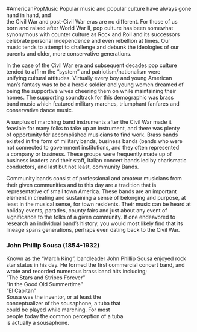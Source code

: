 #AmericanPopMusic
Popular music and popular culture have always gone hand in hand, and  
the Civil War and post-Civil War eras are no different. For those of us  
born and raised after World War II, pop culture has been somewhat  
synonymous with counter culture as Rock and Roll and its successors  
celebrate personal independence and even rebellion at times. Our  
music tends to attempt to challenge and debunk the ideologies of our  
parents and older, more conservative generations.  

In the case of the Civil War era and subsequent decades pop culture  
tended to affirm the “system” and patriotism/nationalism were  
unifying cultural attitudes. Virtually every boy and young American  
man’s fantasy was to be a heroic soldier and young women dreamed of  
being the supportive wives cheering them on while maintaining their  
homes. The supporting soundtrack for this demographic was brass  
band music which featured military marches, triumphant fanfares and  
conservative dance music.  

A surplus of marching band instruments after the Civil War made it  
feasible for many folks to take up an instrument, and there was plenty  
of opportunity for accomplished musicians to find work. Brass bands  
existed in the form of military bands, business bands (bands who were  
not connected to government institutions, and they often represented  
a company or business. These groups were frequently made up of  
business leaders and their staff, Italian concert bands led by charismatic  
conductors, and last but not least, community Bands.  

Community bands consist of professional and amateur musicians from  
their given communities and to this day are a tradition that is  
representative of small town America. These bands are an important  
element in creating and sustaining a sense of belonging and purpose, at  
least in the musical sense, for town residents. Their music can be heard
at holiday events, parades, county fairs and just about any event of  
significance to the folks of a given community. If one endeavored to  
research an individual band’s history, you would most likely find that its  
lineage spans generations, perhaps even dating back to the Civil War.  
  
### John Phillip Sousa (1854-1932)  
Known as the “March King”, bandleader John Phillip Sousa enjoyed rock  
star status in his day. He formed the first commercial concert band, and  
wrote and recorded numerous brass band hits including;  
“The Stars and Stripes Forever”  
“In the Good Old Summertime”  
“El Capitan”  
Sousa was the inventor, or at least the  
conceptualizer of the sousaphone, a tuba that  
could be played while marching. For most  
people today the common perception of a tuba  
is actually a sousaphone.  